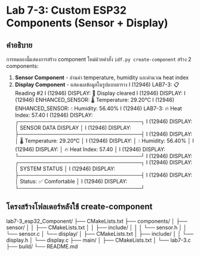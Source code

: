 # Lab 7-3: Custom ESP32 Components (Sensor + Display)

## คำอธิบาย
การทดลองนี้แสดงการสร้าง component ใหม่ด้วยคำสั่ง `idf.py create-component`
สร้าง 2 components:
1. **Sensor Component** - อ่านค่า temperature, humidity และคำนวณ heat index
2. **Display Component** - แสดงผลข้อมูลในรูปแบบตาราง
I (12946) LAB7-3: 📋 Reading #2
I (12946) DISPLAY: 🧹 Display cleared
I (12946) DISPLAY:
I (12946) ENHANCED_SENSOR: 🌡️  Temperature: 29.20°C
I (12946) ENHANCED_SENSOR: 💧 Humidity: 56.40%
I (12946) LAB7-3: 🔥 Heat Index: 57.40
I (12946) DISPLAY: ┌─────────────────────────────────┐
I (12946) DISPLAY: │        SENSOR DATA DISPLAY      │
I (12946) DISPLAY: ├─────────────────────────────────┤
I (12946) DISPLAY: │ 🌡️  Temperature:  29.20°C      │
I (12946) DISPLAY: │ 💧 Humidity:     56.40%       │
I (12946) DISPLAY: │ 🔥 Heat Index:   57.40        │
I (12946) DISPLAY: └─────────────────────────────────┘
I (12946) DISPLAY: ┌─────────────────────────────────┐
I (12946) DISPLAY: │         SYSTEM STATUS           │
I (12946) DISPLAY: ├─────────────────────────────────┤
I (12946) DISPLAY: │ Status: ✅ Comfortable         │
I (12946) DISPLAY: └─────────────────────────────────┘

## โครงสร้างโฟลเดอร์หลังใช้ create-component
lab7-3_esp32_Component/
├── CMakeLists.txt
├── components/
│   ├── sensor/
│   │   ├── CMakeLists.txt
│   │   ├── include/
│   │   │   └── sensor.h
│   │   └── sensor.c
│   └── display/
│       ├── CMakeLists.txt
│       ├── include/
│       │   └── display.h
│       └── display.c
├── main/
│   ├── CMakeLists.txt
│   └── lab7-3.c
├── build/
└── README.md